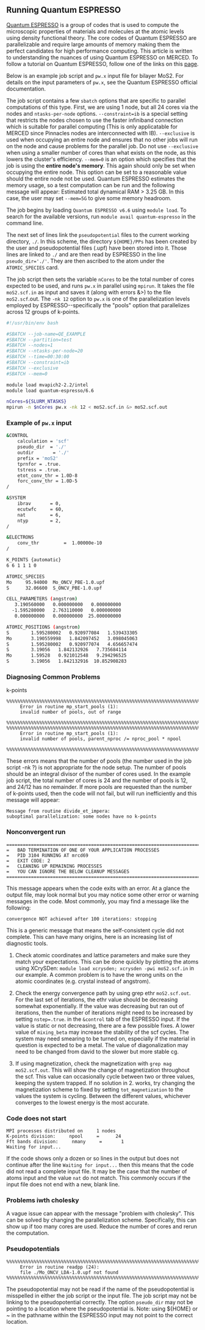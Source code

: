 ## Running Quantum ESPRESSO <!-- {docsify-ignore} -->
[Quantum ESPRESSO](https://www.quantum-espresso.org/) is a group of codes that is used to compute the microscopic properties of materials and molecules at the atomic levels using density functional theory. The core codes of Quantum ESPRESSO are parallelizable and require large amounts of memory making them the perfect candidates for high performance computing. This article is written to understanding the nuances of using Quantum ESPRESSO on MERCED. To follow a tutorial on Quantum ESPRESSO, follow one of the links on this [page](https://www.quantum-espresso.org/tutorials/).

Below is an example job script and `pw.x` input file for bilayer MoS2. For details on the input parameters of `pw.x`, see the Quantum ESPRESSO official documentation.

The job script contains a few `sbatch` options that are specific to parallel computations of this type. First, we are using 1 node, but all 24 cores via the nodes and `ntasks-per-node` options. `--constraint=ib` is a special setting that restricts the nodes chosen to use the faster infiniband connection which is suitable for parallel computing (This is only applicatable for MERCED since Pinnacles nodes are interconnected with IB). `--exclusive` is used when occupying an entire node and ensures that no other jobs will run on the node and cause problems for the parallel job. Do not use `--exclusive` when using a smaller number of cores than what exists on the node, as this lowers the cluster's efficiency. `--mem=0` is an option which specifies that the job is using the **entire node's memory**. This again should only be set when occupying the entire node. This option can be set to a reasonable value should the entire node not be used. Quantum ESPRESSO estimates the memory usage, so a test computation can be run and the following message will appear: Estimated total dynamical RAM > 3.25 GB. In this case, the user may set `--mem=5G` to give some memory headroom.

The job begins by loading `Quantum ESPRESSO v6.6` using `module load`. To search for the available versions, run `module avail quantum-espresso` in the command line.

The next set of lines link the `pseudopotential` files to the current working directory, `./`. In this scheme, the directory `${HOME}/PPs` has been created by the user and pseudopotential files (.upf) have been stored into it. Those lines are linked to `./` and are then read by ESPRESSO in the line `pseudo_dir='./'`. They are then ascribed to the atom under the `ATOMIC_SPECIES` card.

The job script then sets the variable `nCores` to be the total number of cores expected to be used, and runs `pw.x` in parallel using `mpirun`. It takes the file `moS2.scf.in` as input and saves it (along with errors &>) to the file `moS2.scf`.out. The `-nk 12` option to `pw.x` is one of the parallelization levels employed by ESPRESSO--specifically the "pools" option that parallelizes across 12 groups of k-points.

```bash
#!/usr/bin/env bash

#SBATCH --job-name=QE_EXAMPLE
#SBATCH --partition=test
#SBATCH --nodes=1
#SBATCH --ntasks-per-node=20
#SBATCH --time=00:30:00
#SBATCH --constraint=ib
#SBATCH --exclusive
#SBATCH --mem=0

module load mvapich2-2.2/intel
module load quantum-espresso/6.6

nCores=${SLURM_NTASKS}
mpirun -n $nCores pw.x -nk 12 < moS2.scf.in &> moS2.scf.out
```
### Example of `pw.x` input <!-- {docsify-ignore} -->
```bash
&CONTROL
    calculation = 'scf'
    pseudo_dir  = './'
    outdir       = './'
    prefix = 'moS2'
    tprnfor = .true.
    tstress = .true.
    etot_conv_thr = 1.0D-8
    forc_conv_thr = 1.0D-5
/

&SYSTEM
    ibrav       = 0,
    ecutwfc     = 60,
    nat         = 6,
    ntyp        = 2,
/

&ELECTRONS
    conv_thr         =  1.00000e-10
/

K_POINTS {automatic}
6 6 1 1 1 0

ATOMIC_SPECIES
Mo     95.94000  Mo_ONCV_PBE-1.0.upf
S      32.06600  S_ONCV_PBE-1.0.upf

CELL_PARAMETERS (angstrom)
   3.190560000   0.000000000   0.000000000
  -1.595280000   2.763110000   0.000000000
   0.000000000   0.000000000  25.000000000

ATOMIC_POSITIONS (angstrom)
S        1.595280002   0.920977084   1.539433305
Mo       3.190559998   1.842097452   3.098045063
S        1.595280002   0.920977074   4.656657474
S        3.19056   1.842132926   7.735684114
Mo       1.59528   0.921012548   9.294296525
S        3.19056   1.842132916  10.852908283
```

### Diagnosing Common Problems <!-- {docsify-ignore} -->
k-points
```
%%%%%%%%%%%%%%%%%%%%%%%%%%%%%%%%%%%%%%%%%%%%%%%%%%%%%%%%%%%%%%%%%%%%%%%%%%%%%%
     Error in routine mp_start_pools (1):
     invalid number of pools, out of range
 %%%%%%%%%%%%%%%%%%%%%%%%%%%%%%%%%%%%%%%%%%%%%%%%%%%%%%%%%%%%%%%%%%%%%%%%%%%%%%
%%%%%%%%%%%%%%%%%%%%%%%%%%%%%%%%%%%%%%%%%%%%%%%%%%%%%%%%%%%%%%%%%%%%%%%%%%%%%%
     Error in routine mp_start_pools (1):
     invalid number of pools, parent_nproc /= nproc_pool * npool
 %%%%%%%%%%%%%%%%%%%%%%%%%%%%%%%%%%%%%%%%%%%%%%%%%%%%%%%%%%%%%%%%%%%%%%%%%%%%%%
 ```

 These errors means that the number of pools (the number used in the job script -nk ?) is not appropriate for the node setup. The number of pools should be an integral divisor of the number of cores used. In the example job script, the total number of cores is 24 and the number of pools is 12, and 24/12 has no remainder. If more pools are requested than the number of k-points used, then the code will not fail, but will run inefficiently and this message will appear:
 
```
Message from routine divide_et_impera:
suboptimal parallelization: some nodes have no k-points
```

### Nonconvergent run <!-- {docsify-ignore} -->

```
===================================================================================
=   BAD TERMINATION OF ONE OF YOUR APPLICATION PROCESSES
=   PID 3104 RUNNING AT mrcd69
=   EXIT CODE: 2
=   CLEANING UP REMAINING PROCESSES
=   YOU CAN IGNORE THE BELOW CLEANUP MESSAGES
===================================================================================
```
This message appears when the code exits with an error. At a glance the output file, may look normal but you may notice some other error or warning messages in the code. Most commonly, you may find a message like the following:

```
convergence NOT achieved after 100 iterations: stopping
```
This is a generic message that means the self-consistent cycle did not complete. This can have many origins, here is an increasing list of diagnostic tools.

1. Check atomic coordinates and lattice parameters and make sure they match your expectations. This can be done quickly by plotting the atoms using XCrySDen: `module load xcrysden; xcrysden -pwi moS2.scf.in` in our example. A common problem is to have the wrong units on the atomic coordinates (e.g. crystal instead of angstrom).

2. Check the energy convergence path by using grep ethr `moS2.scf.out`. For the last set of iterations, the ethr value should be decreasing somewhat exponentially. If the value was decreasing but ran out of iterations, then the number of iterations might need to be increased by setting `nstep=.true`. in the `&control` tab of the ESPRESSO input. If the value is static or not decreasing, there are a few possible fixes. A lower value of `mixing_beta` may increase the stability of the scf cycles. The system may need smearing to be turned on, especially if the material in question is expected to be a metal. The value of diagonalization may need to be changed from david to the slower but more stable cg.

3. If using magnetization, check the magnetization with `grep mag moS2.scf.out`. This will show the change of magnetization throughout the scf. This value can occasionally cycle between two or three values, keeping the system trapped. If no solution in 2. works, try changing the magnetization scheme to fixed by setting `tot_magnetization` to the values the system is cycling. Between the different values, whichever converges to the lowest energy is the most accurate.

### Code does not start <!-- {docsify-ignore} -->

```
MPI processes distributed on     1 nodes
K-points division:     npool     =      24
Fft bands division:     nmany     =       1
Waiting for input...
```

If the code shows only a dozen or so lines in the output but does not continue after the line `Waiting for input...` then this means that the code did not read a complete input file. It may be the case that the number of atoms input and the value `nat` do not match. This commonly occurs if the input file does not end with a new, blank line.

### Problems iwth cholesky <!-- {docsify-ignore} -->

A vague issue can appear with the message "problem with cholesky". This can be solved by changing the parallelization scheme. Specifically, this can show up if too many cores are used. Reduce the number of cores and rerun the computation.

### Pseudopotentials <!-- {docsify-ignore} -->

```
%%%%%%%%%%%%%%%%%%%%%%%%%%%%%%%%%%%%%%%%%%%%%%%%%%%%%%%%%%%%%%%%%%%%%%%%%%%%%%
     Error in routine readpp (24):
     file ./Mo_ONCV_LDA-1.0.upf not found
%%%%%%%%%%%%%%%%%%%%%%%%%%%%%%%%%%%%%%%%%%%%%%%%%%%%%%%%%%%%%%%%%%%%%%%%%%%%%%
```

The pseudopotential may not be read if the name of the pseudopotential is misspelled in either the job script or the input file. The job script may not be linking to the pseudopotential correctly. The option `pseudo_dir` may not be pointing to a location where the pseudopotential is. Note: using ${HOME} or ~ in the pathname within the ESPRESSO input may not point to the correct location.